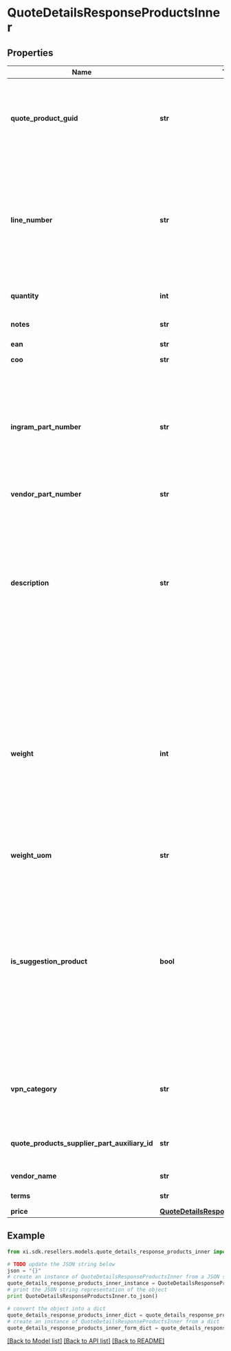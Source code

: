 # QuoteDetailsResponseProductsInner


## Properties

Name | Type | Description | Notes
------------ | ------------- | ------------- | -------------
**quote_product_guid** | **str** | Quote Product GUID  is the primary quote key in Ingram Micro&#39;s CRM - needed to retrieve quote details. | [optional] 
**line_number** | **str** | Line number which the product will appear in the quote.  Line number is manditory when unique configurations are included in a quote and mainting the item line order is required. | [optional] 
**quantity** | **int** | Quantity of product line item quoted. | [optional] 
**notes** | **str** | Product line item comments. | [optional] 
**ean** | **str** | EANUPC | [optional] 
**coo** | **str** | Country of Origin. | [optional] 
**ingram_part_number** | **str** | Ingram Micro SKU (stock keeping unit). An identification, usually alphanumeric, of a particular product that allows it to be tracked for inventory purposes | [optional] 
**vendor_part_number** | **str** | Vendor Part Number | [optional] 
**description** | **str** | Product description.  Note - The quote view api returns only the product short description as maintained in Ingram Micro&#39;s crm system.  For long descriptions, please refer to alternative information sources. | [optional] 
**weight** | **int** | Weight is provided based on country standard.  For countries following Imperial standards - weight is presented as pounds with decimal.  In countries following metric standards, weight is provided as kilograms with decimal. | [optional] 
**weight_uom** | **str** | Unit of measure | [optional] 
**is_suggestion_product** | **bool** | Flag to indicate if a product line item is a suggested product.  The suggested product is provided in addition to the requested quoted products and a suggested option.  Suggested products are grouped together for subtotal and total calculations. | [optional] 
**vpn_category** | **str** | Vendor product category specific to Cisco. HWDW (hardware) or service. | [optional] 
**quote_products_supplier_part_auxiliary_id** | **str** | Vendor product configuration ID specific to Cisco. | [optional] 
**vendor_name** | **str** | Vendor name of the product | [optional] 
**terms** | **str** | Terms of the quote | [optional] 
**price** | [**QuoteDetailsResponseProductsInnerPrice**](QuoteDetailsResponseProductsInnerPrice.md) |  | [optional] 

## Example

```python
from xi.sdk.resellers.models.quote_details_response_products_inner import QuoteDetailsResponseProductsInner

# TODO update the JSON string below
json = "{}"
# create an instance of QuoteDetailsResponseProductsInner from a JSON string
quote_details_response_products_inner_instance = QuoteDetailsResponseProductsInner.from_json(json)
# print the JSON string representation of the object
print QuoteDetailsResponseProductsInner.to_json()

# convert the object into a dict
quote_details_response_products_inner_dict = quote_details_response_products_inner_instance.to_dict()
# create an instance of QuoteDetailsResponseProductsInner from a dict
quote_details_response_products_inner_form_dict = quote_details_response_products_inner.from_dict(quote_details_response_products_inner_dict)
```
[[Back to Model list]](../README.md#documentation-for-models) [[Back to API list]](../README.md#documentation-for-api-endpoints) [[Back to README]](../README.md)


